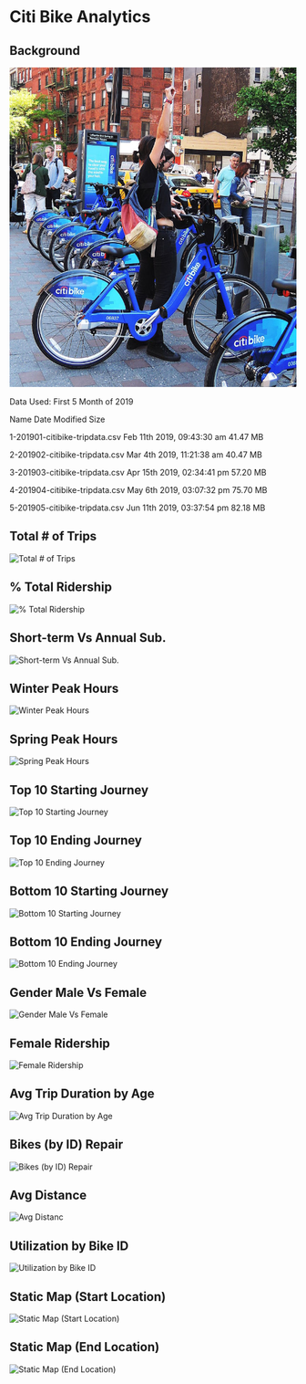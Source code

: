 # Citi Bike Analytics

## Background

![Citi-Bikes](Images/citi-bike-station-bikes.jpg)

Data Used: First 5 Month of 2019

   Name	                        Date Modified	            Size
   
 1-201901-citibike-tripdata.csv	Feb 11th 2019, 09:43:30 am	41.47 MB	
 
 2-201902-citibike-tripdata.csv	Mar 4th 2019, 11:21:38 am	40.47 MB	
 
 3-201903-citibike-tripdata.csv	Apr 15th 2019, 02:34:41 pm	57.20 MB	
 
 4-201904-citibike-tripdata.csv	May 6th 2019, 03:07:32 pm	75.70 MB	
 
 5-201905-citibike-tripdata.csv	Jun 11th 2019, 03:37:54 pm 82.18 MB

## Total # of Trips
![Total # of Trips](https://github.com/ofarag1/Citi-Bike-Analytics-Project-18/blob/master/Images/1-Total_%23_of_Trips.jpeg)
## % Total Ridership
![% Total Ridership](https://github.com/ofarag1/Citi-Bike-Analytics-Project-18/blob/master/Images/2-%25_Total_Ridership.jpeg)
## Short-term Vs Annual Sub.
![Short-term Vs Annual Sub.](https://github.com/ofarag1/Citi-Bike-Analytics-Project-18/blob/master/Images/3-Short-term_Vs_Annual%20_Sub..jpeg)
## Winter Peak Hours
![Winter Peak Hours](https://github.com/ofarag1/Citi-Bike-Analytics-Project-18/blob/master/Images/4-Winter_Peak_Hours.jpeg)
## Spring Peak Hours
![Spring Peak Hours](https://github.com/ofarag1/Citi-Bike-Analytics-Project-18/blob/master/Images/5-Spring_Peak_Hours.jpeg)
## Top 10 Starting Journey
![Top 10 Starting Journey](https://github.com/ofarag1/Citi-Bike-Analytics-Project-18/blob/master/Images/6-Top_10_Starting_Journey.jpeg)
## Top 10 Ending Journey
![Top 10 Ending Journey](https://github.com/ofarag1/Citi-Bike-Analytics-Project-18/blob/master/Images/7-Top_10_Ending_Journey.jpeg)
## Bottom 10 Starting Journey
![Bottom 10 Starting Journey](https://github.com/ofarag1/Citi-Bike-Analytics-Project-18/blob/master/Images/8-Bottom_10_Starting_Journey.jpeg)
## Bottom 10 Ending Journey
![Bottom 10 Ending Journey](https://github.com/ofarag1/Citi-Bike-Analytics-Project-18/blob/master/Images/9-Bottom_10_Ending_Journey.jpeg)
## Gender Male Vs Female
![Gender Male Vs Female](https://github.com/ofarag1/Citi-Bike-Analytics-Project-18/blob/master/Images/10-Gender_Male_Vs_Female.jpeg)
## Female Ridership
![Female Ridership](https://github.com/ofarag1/Citi-Bike-Analytics-Project-18/blob/master/Images/11-Female_Ridership.jpeg)
## Avg Trip Duration by Age
![Avg Trip Duration by Age](https://github.com/ofarag1/Citi-Bike-Analytics-Project-18/blob/master/Images/12-Avg_Trip_Duration_by_Age.jpeg)
## Bikes (by ID) Repair 
![Bikes (by ID) Repair](https://github.com/ofarag1/Citi-Bike-Analytics-Project-18/blob/master/Images/13-Bikes_(by_ID)_Repair%20.jpeg)
## Avg Distance
![Avg Distanc](https://github.com/ofarag1/Citi-Bike-Analytics-Project-18/blob/master/Images/14-Avg_Distance.jpeg)
## Utilization by Bike ID
![Utilization by Bike ID](https://github.com/ofarag1/Citi-Bike-Analytics-Project-18/blob/master/Images/15-Utilization_by_Bike_ID.jpeg)
## Static Map (Start Location)
![Static Map (Start Location)](https://github.com/ofarag1/Citi-Bike-Analytics-Project-18/blob/master/Images/16-Static_Map_(Start_Location).jpeg)
## Static Map (End Location)
![Static Map (End Location)](https://github.com/ofarag1/Citi-Bike-Analytics-Project-18/blob/master/Images/17-Static_Map_(End_Location).jpeg)

